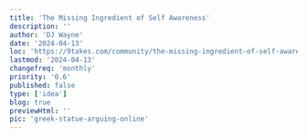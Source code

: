 ```yaml
---
title: 'The Missing Ingredient of Self Awareness'
description: ''
author: 'DJ Wayne'
date: '2024-04-13'
loc: 'https://9takes.com/community/the-missing-ingredient-of-self-awareness'
lastmod: '2024-04-13'
changefreq: 'monthly'
priority: '0.6'
published: false
type: ['idea']
blog: true
previewHtml: ''
pic: 'greek-statue-arguing-online'
---
```


<!--
todo
Archetypes are the missing ingredient

'https://9takes.com/community/software-and-hardware-of-the-mind'


-->

